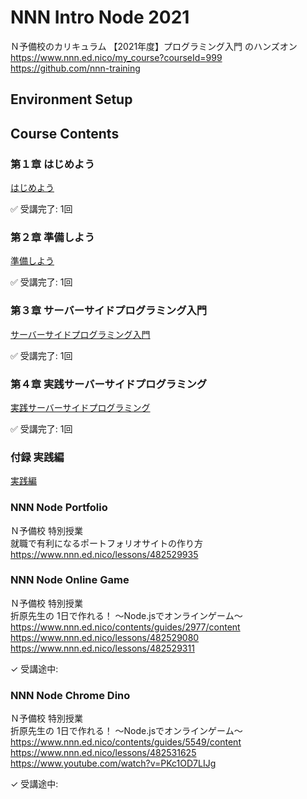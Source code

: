 # NNN Intro Node 2021

Ｎ予備校のカリキュラム 【2021年度】プログラミング入門 のハンズオン  
https://www.nnn.ed.nico/my_course?courseId=999  
https://github.com/nnn-training  


## Environment Setup


## Course Contents


### 第１章 はじめよう

[はじめよう](./chap1/)  

✅ 受講完了: 1回  


### 第２章 準備しよう

[準備しよう](./chap2/)  

✅ 受講完了: 1回  


### 第３章 サーバーサイドプログラミング入門

[サーバーサイドプログラミング入門](./chap3/)  

✅ 受講完了: 1回  


### 第４章 実践サーバーサイドプログラミング

[実践サーバーサイドプログラミング](./chap4/)  

✅ 受講完了: 1回  
 

### 付録 実践編

[実践編](./practice/)  

### NNN Node Portfolio

Ｎ予備校 特別授業  
就職で有利になるポートフォリオサイトの作り方  
https://www.nnn.ed.nico/lessons/482529935  


### NNN Node Online Game

Ｎ予備校 特別授業  
折原先生の 1日で作れる！ 〜Node.jsでオンラインゲーム〜  
https://www.nnn.ed.nico/contents/guides/2977/content  
https://www.nnn.ed.nico/lessons/482529080  
https://www.nnn.ed.nico/lessons/482529311  

✓ 受講途中:  


### NNN Node Chrome Dino

Ｎ予備校 特別授業  
折原先生の 1日で作れる！ 〜Node.jsでオンラインゲーム〜  
https://www.nnn.ed.nico/contents/guides/5549/content  
https://www.nnn.ed.nico/lessons/482531625  
https://www.youtube.com/watch?v=PKc1OD7LIJg  

✓ 受講途中:  

